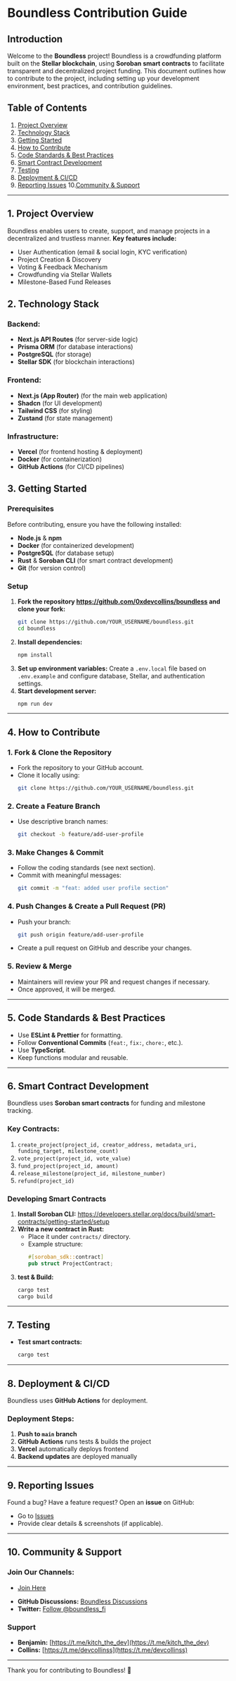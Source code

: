 # Boundless Contribution Guide

## Introduction

Welcome to the **Boundless** project! Boundless is a crowdfunding platform built on the **Stellar blockchain**, using **Soroban smart contracts** to facilitate transparent and decentralized project funding. This document outlines how to contribute to the project, including setting up your development environment, best practices, and contribution guidelines.

## Table of Contents

1. [Project Overview](#project-overview)
2. [Technology Stack](#technology-stack)
3. [Getting Started](#getting-started)
4. [How to Contribute](#how-to-contribute)
5. [Code Standards & Best Practices](#code-standards--best-practices)
6. [Smart Contract Development](#smart-contract-development)
7. [Testing](#testing)
8. [Deployment & CI/CD](#deployment--cicd)
9. [Reporting Issues](#reporting-issues)
10.[Community & Support](#community--support)

---

## 1. Project Overview

Boundless enables users to create, support, and manage projects in a decentralized and trustless manner. **Key features include:**

- User Authentication (email & social login, KYC verification)
- Project Creation & Discovery
- Voting & Feedback Mechanism
- Crowdfunding via Stellar Wallets
- Milestone-Based Fund Releases

## 2. Technology Stack

### Backend:

- **Next.js API Routes** (for server-side logic)
- **Prisma ORM** (for database interactions)
- **PostgreSQL** (for storage)
- **Stellar SDK** (for blockchain interactions)

### Frontend:

- **Next.js (App Router)** (for the main web application)
- **Shadcn** (for UI development)
- **Tailwind CSS** (for styling)
- **Zustand** (for state management)

### Infrastructure:

- **Vercel** (for frontend hosting & deployment)
- **Docker** (for containerization)
- **GitHub Actions** (for CI/CD pipelines)

## 3. Getting Started

### Prerequisites

Before contributing, ensure you have the following installed:

- **Node.js** & **npm**
- **Docker** (for containerized development)
- **PostgreSQL** (for database setup)
- **Rust** & **Soroban CLI** (for smart contract development)
- **Git** (for version control)

### Setup

1. **Fork the repository https://github.com/0xdevcollins/boundless and clone your fork:**
   ```sh
   git clone https://github.com/YOUR_USERNAME/boundless.git
   cd boundless
   ```
2. **Install dependencies:**
   ```sh
   npm install
   ```
3. **Set up environment variables:**
   Create a `.env.local` file based on `.env.example` and configure database, Stellar, and authentication settings.
4. **Start development server:**
   ```sh
   npm run dev
   ```

---

## 4. How to Contribute

### 1. Fork & Clone the Repository

- Fork the repository to your GitHub account.
- Clone it locally using:
  ```sh
  git clone https://github.com/YOUR_USERNAME/boundless.git
  ```

### 2. Create a Feature Branch

- Use descriptive branch names:
  ```sh
  git checkout -b feature/add-user-profile
  ```

### 3. Make Changes & Commit

- Follow the coding standards (see next section).
- Commit with meaningful messages:
  ```sh
  git commit -m "feat: added user profile section"
  ```

### 4. Push Changes & Create a Pull Request (PR)

- Push your branch:
  ```sh
  git push origin feature/add-user-profile
  ```
- Create a pull request on GitHub and describe your changes.

### 5. Review & Merge

- Maintainers will review your PR and request changes if necessary.
- Once approved, it will be merged.

---

## 5. Code Standards & Best Practices

- Use **ESLint & Prettier** for formatting.
- Follow **Conventional Commits** (`feat:`, `fix:`, `chore:`, etc.).
- Use **TypeScript**.
- Keep functions modular and reusable.

---

## 6. Smart Contract Development

Boundless uses **Soroban smart contracts** for funding and milestone tracking.

### Key Contracts:

1. `create_project(project_id, creator_address, metadata_uri, funding_target, milestone_count)`
2. `vote_project(project_id, vote_value)`
3. `fund_project(project_id, amount)`
4. `release_milestone(project_id, milestone_number)`
5. `refund(project_id)`

### Developing Smart Contracts

1. **Install Soroban CLI:**
   https://developers.stellar.org/docs/build/smart-contracts/getting-started/setup
2. **Write a new contract in Rust:**
   - Place it under `contracts/` directory.
   - Example structure:
     ```rust
     #[soroban_sdk::contract]
     pub struct ProjectContract;
     ```
3. **test & Build:**
   ```sh
   cargo test
   cargo build
   ```

---

## 7. Testing

- **Test smart contracts:**
  ```sh
  cargo test
  ```

---

## 8. Deployment & CI/CD

Boundless uses **GitHub Actions** for deployment.

### Deployment Steps:

1. **Push to `main` branch**
2. **GitHub Actions** runs tests & builds the project
3. **Vercel** automatically deploys frontend
4. **Backend updates** are deployed manually

---

## 9. Reporting Issues

Found a bug? Have a feature request? Open an **issue** on GitHub:

- Go to [Issues](https://github.com/0xdevcollins/boundless/issues)
- Provide clear details & screenshots (if applicable).

---

## 10. Community & Support

### Join Our Channels:

- [Join Here](https://discord.gg/juUmBmwC3s)

* **GitHub Discussions:** [Boundless Discussions](https://github.com/0xdevcollins/boundless/discussions)
* **Twitter:** [Follow @boundless_fi](https://x.com/boundless_fi)

### Support

- **Benjamin:** [https://t.me/kitch_the_dev](https://t.me/kitch_the_dev)
- **Collins:** [https://t.me/devcollinss](https://t.me/devcollinss)

---

Thank you for contributing to Boundless! 🚀
